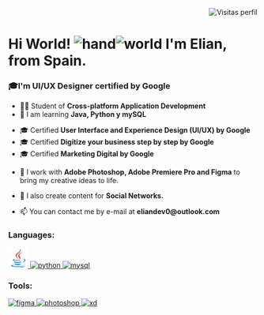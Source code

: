 <p align="right">
  <img src="https://komarev.com/ghpvc/?username=eliandev0&label=Profile%20viewers&color=lightgrey" alt="Visitas perfil">
</p>
<h1 align="left">Hi World! <img src="https://raw.githubusercontent.com/TheDudeThatCode/TheDudeThatCode/master/Assets/Hi.gif" alt="hand" width="30" height="30"/><img src="https://raw.githubusercontent.com/TheDudeThatCode/TheDudeThatCode/master/Assets/Earth.gif" alt="world" width="30" height="30"/> I'm Elian, from Spain.</h1> 
<h3 align="left">🎓I'm UI/UX Designer certified by Google</h3>

<div>
  <ul>
    <li>👨‍💻 Student of <strong>Cross-platform Application Development</strong></li>
    <li>🌱 I am learning <strong>Java, Python y mySQL</strong></li>
  </ul>
</div>

<div>
  <ul>
    <li>🎓 Certified <strong>User Interface and Experience Design (UI/UX) by Google</strong></li>
    <li>🎓 Certified <strong>Digitize your business step by step by Google</strong></li>
    <li>🎓 Certified <strong>Marketing Digital by Google</strong></li>
  </ul>
</div>

<div>
  <ul>
    <li>💼 I work with <strong>Adobe Photoshop, Adobe Premiere Pro and Figma</strong> to bring my creative ideas to life.</li>
  </ul>
</div>
<div>
  <ul>
    <li>📲 I also create content for <strong>Social Networks.</strong></li>
  </ul>
</div>
<div>
  <ul>
    <li>📫 You can contact me by e-mail at <strong>eliandev0@outlook.com</strong></li>
  </ul>
</div>

<h3 align="left">Languages:</h3> 
<a href="https://www.java.com" target="_blank" rel="noreferrer"> <img src="https://raw.githubusercontent.com/devicons/devicon/master/icons/java/java-original.svg" alt="java" width="40" height="40"/> </a>
<a href="https://www.python.org" target="_blank" rel="noreferrer"> <img src="https://clipart-library.com/new_gallery/289-2896071_python-logo-png-165709.png" alt="python" width="40" height="40"/> </a>
<a href="https://www.mysql.com/" target="_blank" rel="noreferrer"> <img src="https://logodix.com/logo/840630.png" alt="mysql" width="40" height="40"/> </a> 
  
<h3 align="left">Tools:</h3>
<p align="left"> <a href="https://www.figma.com/" target="_blank" rel="noreferrer"> <img src="https://creativecode.it/wp-content/uploads/2019/07/figma-logo.png" alt="figma" width="45" height="45"/> </a>
<a href="https://www.photoshop.com/en" target="_blank" rel="noreferrer"> <img src="https://logodownload.org/wp-content/uploads/2019/10/adobe-photoshop-logo-1.png" alt="photoshop" width="40" height="40"/> </a>
<a href="https://www.adobe.com/es/products/premiere.html" target="_blank" rel="noreferrer"> <img src="https://www.trainingonsite.com/images/stories/Premiere-Pro-CC-2020-icon-600px.png" alt="xd" width="40" height="40"/> </a> </p>
